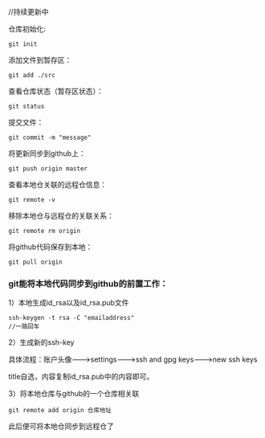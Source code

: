 //持续更新中

仓库初始化:

```git
git init
```

添加文件到暂存区：

```git
git add ./src
```

查看仓库状态（暂存区状态）：

```git
git status
```

提交文件：

```git
git commit -m "message"
```

将更新同步到github上：

```
git push origin master
```

查看本地仓关联的远程仓信息：

```git
git remote -v
```

移除本地仓与远程仓的关联关系：

```git
git remote rm origin
```

将github代码保存到本地：

```git
git pull origin
```

### git能将本地代码同步到github的前置工作：

1）本地生成id_rsa以及id_rsa.pub文件

```git
ssh-keygen -t rsa -C "emailaddress"
//一路回车
```

2）生成新的ssh-key

具体流程：账户头像--->settings--->ssh and gpg keys--->new ssh keys

title自选，内容复制id_rsa.pub中的内容即可。

3）将本地仓库与github的一个仓库相关联

```git
git remote add origin 仓库地址
```

此后便可将本地仓同步到远程仓了